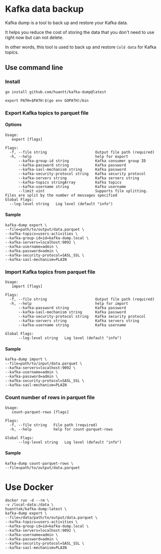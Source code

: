 # Kafka data backup
Kafka dump is a tool to back up and restore your Kafka data.

It helps you reduce the cost of storing the data that you don't need to use right now but can not delete.

In other words, this tool is used to back up and restore `Cold data` for Kafka topics.

## Use command line
### Install
```shell
go install github.com/huantt/kafka-dump@latest
```
```shell
export PATH=$PATH:$(go env GOPATH)/bin
```
### Export Kafka topics to parquet file
#### Options
```shell
Usage:
   export [flags]

Flags:
  -f, --file string                      Output file path (required)
  -h, --help                             help for export
      --kafka-group-id string            Kafka consumer group ID
      --kafka-password string            Kafka password
      --kafka-sasl-mechanism string      Kafka password
      --kafka-security-protocol string   Kafka security protocol
      --kafka-servers string             Kafka servers string
      --kafka-topics stringArray         Kafka topics
      --kafka-username string            Kafka username
      --limit uint                       Supports file splitting. Files are split by the number of messages specified
Global Flags:
  --log-level string   Log level (default "info")
```
#### Sample
```shell
kafka-dump export \
--file=path/to/output/data.parquet \
--kafka-topics=users-activities \
--kafka-group-id=id=kafka-dump.local \
--kafka-servers=localhost:9092 \
--kafka-username=admin \
--kafka-password=admin \
--kafka-security-protocol=SASL_SSL \
--kafka-sasl-mechanism=PLAIN
```

### Import Kafka topics from parquet file
```shell
Usage:
   import [flags]

Flags:
  -f, --file string                      Output file path (required)
  -h, --help                             help for import
      --kafka-password string            Kafka password
      --kafka-sasl-mechanism string      Kafka password
      --kafka-security-protocol string   Kafka security protocol
      --kafka-servers string             Kafka servers string
      --kafka-username string            Kafka username

Global Flags:
      --log-level string   Log level (default "info")
```
#### Sample
```shell
kafka-dump import \
--file=path/to/input/data.parquet \
--kafka-servers=localhost:9092 \
--kafka-username=admin \
--kafka-password=admin \
--kafka-security-protocol=SASL_SSL \
--kafka-sasl-mechanism=PLAIN
```

### Count number of rows in parquet file
```shell
Usage:
   count-parquet-rows [flags]

Flags:
  -f, --file string   File path (required)
  -h, --help          help for count-parquet-rows

Global Flags:
      --log-level string   Log level (default "info")
```
#### Sample
```shell
kafka-dump count-parquet-rows \
--file=path/to/output/data.parquet
```

# Use Docker
```shell
docker run -d --rm \
-v /local-data:/data \
huanttok/kafka-dump:latest \
kafka-dump export \
--file=/data/path/to/output/data.parquet \
--kafka-topics=users-activities \
--kafka-group-id=id=kafka-dump.local \
--kafka-servers=localhost:9092 \
--kafka-username=admin \
--kafka-password=admin \
--kafka-security-protocol=SASL_SSL \
--kafka-sasl-mechanism=PLAIN
```